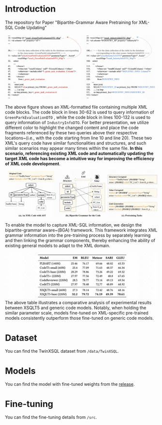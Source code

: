 
# Introduction

The repository for Paper "Bipartite-Grammar Aware Pretraining for XML-SQL Code Updating"

![xml](./assets/xml.png)

The above figure shows an XML-formatted file containing multiple XML code blocks. The code block in lines 30-62 is used to query information of `GreenParkEvaluationDTO` , while the code block in lines 100-132 is used to query information of `IndustryInfoDTO`. For better presentation, we utilize different color to highlight the changed content and place the code fragments referenced by these two queries above their respective locations~(i.e., with the code starting from line 10 and line 20). These two XML's query code have similar functionalities and structures, and such similar scenarios may appear many times within the same file.
**In this scenario, referencing existing XML code and automatically updating the target XML code has become a intuitive way for improving the efficiency of XML code development**. 



![pre-training](./assets/pre-training.png)

To enable the model to capture XML-SQL information, we design the bipartite-grammar aware~(BGA) framework.  This framework integrates XML grammar information into the pre-training process by separately learning and then linking the grammar components, thereby enhancing the ability of existing general models to adapt to the XML domain.


![resutls](./assets/results.png)
The above table illustrates a comparative analysis of experimental results between XSQLT5 and generic code models. Notably, when holding the similar parameter scale, models fine-tuned on XML-specific pre-trained models consistently outperform those fine-tuned on generic code models. 

# Dataset
You can find the TwinXSQL dataset from `/data/TwinXSQL`.

# Models
You can find the model with fine-tuned weights from the [release](https://github.com/LIANGQINGYUAN/BGA-TwinXSQL/releases/tag/model).

# Fine-tuning
You can find the fine-tuning details from `/src`.
